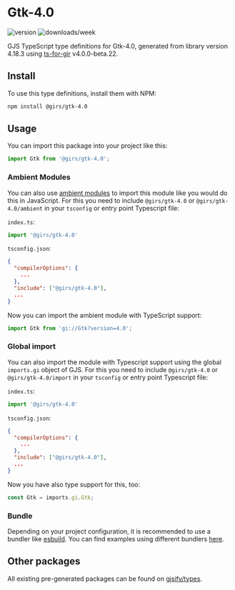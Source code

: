 
# Gtk-4.0

![version](https://img.shields.io/npm/v/@girs/gtk-4.0)
![downloads/week](https://img.shields.io/npm/dw/@girs/gtk-4.0)


GJS TypeScript type definitions for Gtk-4.0, generated from library version 4.18.3 using [ts-for-gir](https://github.com/gjsify/ts-for-gir) v4.0.0-beta.22.


## Install

To use this type definitions, install them with NPM:
```bash
npm install @girs/gtk-4.0
```

## Usage

You can import this package into your project like this:
```ts
import Gtk from '@girs/gtk-4.0';
```

### Ambient Modules

You can also use [ambient modules](https://github.com/gjsify/ts-for-gir/tree/main/packages/cli#ambient-modules) to import this module like you would do this in JavaScript.
For this you need to include `@girs/gtk-4.0` or `@girs/gtk-4.0/ambient` in your `tsconfig` or entry point Typescript file:

`index.ts`:
```ts
import '@girs/gtk-4.0'
```

`tsconfig.json`:
```json
{
  "compilerOptions": {
    ...
  },
  "include": ["@girs/gtk-4.0"],
  ...
}
```

Now you can import the ambient module with TypeScript support: 

```ts
import Gtk from 'gi://Gtk?version=4.0';
```

### Global import

You can also import the module with Typescript support using the global `imports.gi` object of GJS.
For this you need to include `@girs/gtk-4.0` or `@girs/gtk-4.0/import` in your `tsconfig` or entry point Typescript file:

`index.ts`:
```ts
import '@girs/gtk-4.0'
```

`tsconfig.json`:
```json
{
  "compilerOptions": {
    ...
  },
  "include": ["@girs/gtk-4.0"],
  ...
}
```

Now you have also type support for this, too:

```ts
const Gtk = imports.gi.Gtk;
```

### Bundle

Depending on your project configuration, it is recommended to use a bundler like [esbuild](https://esbuild.github.io/). You can find examples using different bundlers [here](https://github.com/gjsify/ts-for-gir/tree/main/examples).

## Other packages

All existing pre-generated packages can be found on [gjsify/types](https://github.com/gjsify/types).

